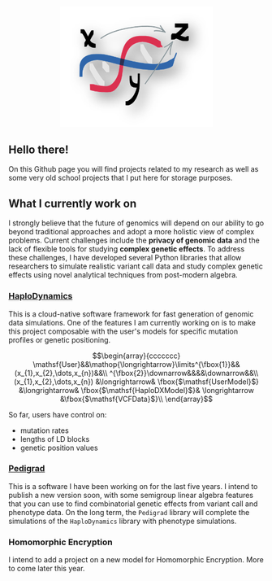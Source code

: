 <p align="center">
  <img width="300px" src="img/logo.png" />
</p>

## Hello there!
On this Github page you will find projects related to my research as well as some very old school projects that I put here for storage purposes.

## What I currently work on
I strongly believe that the future of genomics will depend on our ability to go beyond traditional approaches and adopt a more holistic view of complex problems. 
Current challenges include the **privacy of genomic data** and the lack of flexible tools for studying **complex genetic effects**. To address these challenges, I have developed several Python libraries that allow researchers to simulate realistic variant call data and study complex genetic effects using novel analytical techniques from post-modern algebra.

### [HaploDynamics](https://github.com/remytuyeras/HaploDynamics)
This is a cloud-native software framework for fast generation of genomic data simulations. One of the features I am currently working on is to make this project composable with the user's models for specific mutation profiles or genetic positioning. 

$$\begin{array}{ccccccc}
\mathsf{User}&&\mathop{\longrightarrow}\limits^{\fbox{1}}&&(x_{1},x_{2},\dots,x_{n})&&\\
^{\fbox{2}}\downarrow&&&&\downarrow&&\\
(x_{1},x_{2},\dots,x_{n}) &\longrightarrow& \fbox{$\mathsf{UserModel}$} &\longrightarrow& \fbox{$\mathsf{HaploDXModel}$}& \longrightarrow &\fbox{$\mathsf{VCFData}$}\\
\end{array}$$

So far, users have control on:
- mutation rates
- lengths of LD blocks
- genetic position values

### [Pedigrad](https://github.com/remytuyeras/pedigrad-library)
This is a software I have been working on for the last five years. I intend to publish a new version soon, with some semigroup linear algebra features that you can use to find combinatorial genetic effects from variant call and phenotype data. On the long term, the ```Pedigrad``` library will complete the simulations of the ```HaploDynamics``` library with phenotype simulations.

### Homomorphic Encryption
I intend to add a project on a new model for Homomorphic Encryption. More to come later this year.


